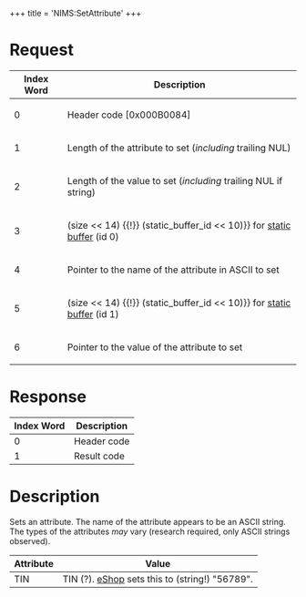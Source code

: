 +++
title = 'NIMS:SetAttribute'
+++

# Request

<table>
<thead>
<tr class="header">
<th>Index Word</th>
<th>Description</th>
</tr>
</thead>
<tbody>
<tr class="odd">
<td><p>0</p></td>
<td><p>Header code [0x000B0084]</p></td>
</tr>
<tr class="even">
<td><p>1</p></td>
<td><p>Length of the attribute to set (<em>including</em> trailing
NUL)</p></td>
</tr>
<tr class="odd">
<td><p>2</p></td>
<td><p>Length of the value to set (<em>including</em> trailing NUL if
string)</p></td>
</tr>
<tr class="even">
<td><p>3</p></td>
<td><p>(size &lt;&lt; 14) {{!}} (static_buffer_id &lt;&lt; 10)}} for <a
href="../IPC#Static_Buffer_Translation" title="wikilink">static buffer</a>
(id 0)</p></td>
</tr>
<tr class="odd">
<td><p>4</p></td>
<td><p>Pointer to the name of the attribute in ASCII to set</p></td>
</tr>
<tr class="even">
<td><p>5</p></td>
<td><p>(size &lt;&lt; 14) {{!}} (static_buffer_id &lt;&lt; 10)}} for <a
href="../IPC#Static_Buffer_Translation" title="wikilink">static buffer</a>
(id 1)</p></td>
</tr>
<tr class="odd">
<td><p>6</p></td>
<td><p>Pointer to the value of the attribute to set</p></td>
</tr>
</tbody>
</table>

# Response

| Index Word | Description |
|------------|-------------|
| 0          | Header code |
| 1          | Result code |

# Description

Sets an attribute. The name of the attribute appears to be an ASCII
string. The types of the attributes *may* vary (research required, only
ASCII strings observed).

| Attribute | Value                                                              |
|-----------|--------------------------------------------------------------------|
| TIN       | TIN (?). [eShop](EShop "wikilink") sets this to (string!) "56789". |
